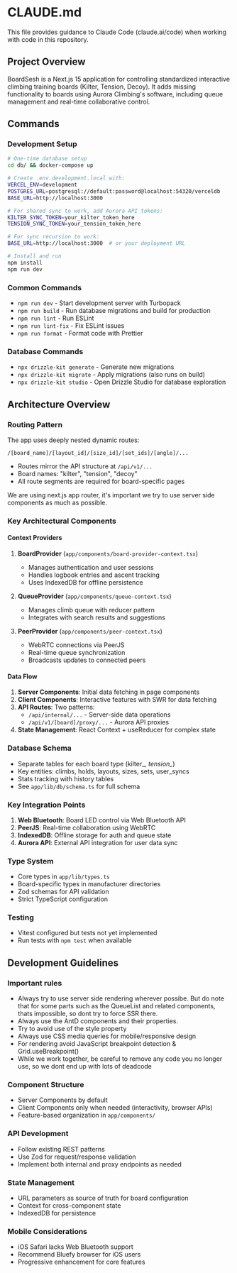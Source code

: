 # CLAUDE.md

This file provides guidance to Claude Code (claude.ai/code) when working with code in this repository.

## Project Overview

BoardSesh is a Next.js 15 application for controlling standardized interactive climbing training boards (Kilter, Tension, Decoy). It adds missing functionality to boards using Aurora Climbing's software, including queue management and real-time collaborative control.

## Commands

### Development Setup
```bash
# One-time database setup
cd db/ && docker-compose up

# Create .env.development.local with:
VERCEL_ENV=development
POSTGRES_URL=postgresql://default:password@localhost:54320/verceldb
BASE_URL=http://localhost:3000

# For shared sync to work, add Aurora API tokens:
KILTER_SYNC_TOKEN=your_kilter_token_here
TENSION_SYNC_TOKEN=your_tension_token_here

# For sync recursion to work:
BASE_URL=http://localhost:3000  # or your deployment URL

# Install and run
npm install
npm run dev
```

### Common Commands
- `npm run dev` - Start development server with Turbopack
- `npm run build` - Run database migrations and build for production
- `npm run lint` - Run ESLint
- `npm run lint-fix` - Fix ESLint issues
- `npm run format` - Format code with Prettier

### Database Commands
- `npx drizzle-kit generate` - Generate new migrations
- `npx drizzle-kit migrate` - Apply migrations (also runs on build)
- `npx drizzle-kit studio` - Open Drizzle Studio for database exploration

## Architecture Overview

### Routing Pattern
The app uses deeply nested dynamic routes:
```
/[board_name]/[layout_id]/[size_id]/[set_ids]/[angle]/...
```
- Routes mirror the API structure at `/api/v1/...`
- Board names: "kilter", "tension", "decoy"
- All route segments are required for board-specific pages

We are using next.js app router, it's important we try to use server side components as much as possible. 

### Key Architectural Components

#### Context Providers
1. **BoardProvider** (`app/components/board-provider-context.tsx`)
   - Manages authentication and user sessions
   - Handles logbook entries and ascent tracking
   - Uses IndexedDB for offline persistence

2. **QueueProvider** (`app/components/queue-context.tsx`)
   - Manages climb queue with reducer pattern
   - Integrates with search results and suggestions

3. **PeerProvider** (`app/components/peer-context.tsx`)
   - WebRTC connections via PeerJS
   - Real-time queue synchronization
   - Broadcasts updates to connected peers

#### Data Flow
1. **Server Components**: Initial data fetching in page components
2. **Client Components**: Interactive features with SWR for data fetching
3. **API Routes**: Two patterns:
   - `/api/internal/...` - Server-side data operations
   - `/api/v1/[board]/proxy/...` - Aurora API proxies
4. **State Management**: React Context + useReducer for complex state

### Database Schema
- Separate tables for each board type (kilter_*, tension_*)
- Key entities: climbs, holds, layouts, sizes, sets, user_syncs
- Stats tracking with history tables
- See `app/lib/db/schema.ts` for full schema

### Key Integration Points
1. **Web Bluetooth**: Board LED control via Web Bluetooth API
2. **PeerJS**: Real-time collaboration using WebRTC
3. **IndexedDB**: Offline storage for auth and queue state
4. **Aurora API**: External API integration for user data sync

### Type System
- Core types in `app/lib/types.ts`
- Board-specific types in manufacturer directories
- Zod schemas for API validation
- Strict TypeScript configuration

### Testing
- Vitest configured but tests not yet implemented
- Run tests with `npm test` when available

## Development Guidelines

### Important rules
- Always try to use server side rendering wherever possibe. But do note that for some parts such as the QueueList and related components, thats impossible, so dont try to force SSR there.
- Always use the AntD components and their properties.
- Try to avoid use of the style property
- Always use CSS media queries for mobile/responsive design
- For rendering avoid JavaScript breakpoint detection & Grid.useBreakpoint()
- While we work together, be careful to remove any code you no longer use, so we dont end up with lots of deadcode


### Component Structure
- Server Components by default
- Client Components only when needed (interactivity, browser APIs)
- Feature-based organization in `app/components/`

### API Development
- Follow existing REST patterns
- Use Zod for request/response validation
- Implement both internal and proxy endpoints as needed

### State Management
- URL parameters as source of truth for board configuration
- Context for cross-component state
- IndexedDB for persistence

### Mobile Considerations
- iOS Safari lacks Web Bluetooth support
- Recommend Bluefy browser for iOS users
- Progressive enhancement for core features